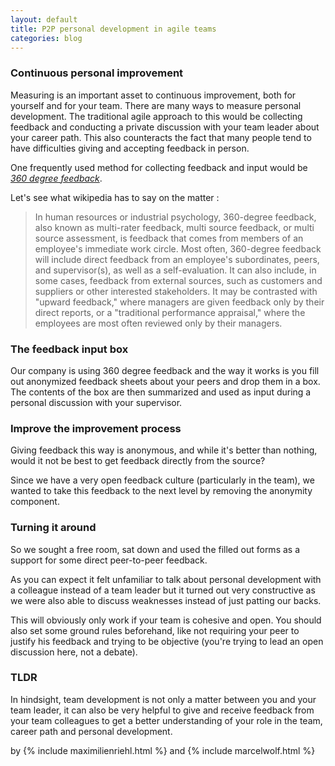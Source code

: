 ```yaml
---
layout: default
title: P2P personal development in agile teams
categories: blog
---
```


### Continuous personal improvement

Measuring is an important asset to continuous improvement, both for yourself and for your team.
There are many ways to measure personal development.
The traditional agile approach to this would be collecting feedback and conducting a private
discussion with your team leader about your career path.
This also counteracts the fact that many people tend to have difficulties giving and accepting feedback in person.

One frequently used method for collecting feedback and input would be
[*360 degree feedback*](http://en.wikipedia.org/wiki/360-degree_feedback).

Let's see what wikipedia has to say on the matter :

> In human resources or industrial psychology, 360-degree feedback, also known as
> multi-rater feedback, multi source feedback, or multi source assessment,
> is feedback that comes from members of an employee's immediate work circle.
> Most often, 360-degree feedback will include direct feedback from an employee's
> subordinates, peers, and supervisor(s), as well as a self-evaluation.
> It can also include, in some cases, feedback from external sources, such as
> customers and suppliers or other interested stakeholders. It may be contrasted
> with "upward feedback," where managers are given feedback only by their direct
> reports, or a "traditional performance appraisal," where the employees are most
> often reviewed only by their managers.

### The feedback input box
Our company is using 360 degree feedback and the way it works is you fill out
anonymized feedback sheets about your peers and drop them in a box.
The contents of the box are then summarized and used as input during a personal discussion with
your supervisor.

### Improve the improvement process

Giving feedback this way is anonymous, and while it's better than nothing,
would it not be best to get feedback directly from the source?

Since we have a very open feedback culture (particularly in the team), we
wanted to take this feedback to the next level by removing the anonymity component.


### Turning it around

So we sought a free room, sat down and used the filled out forms as a support for some direct peer-to-peer feedback.

As you can expect it felt unfamiliar to talk about personal development with a
colleague instead of a team leader but it turned out very constructive as we were
also able to discuss weaknesses instead of just patting our backs.

This will obviously only work if your team is cohesive and open.
You should also set some ground rules beforehand, like not requiring your peer to justify his feedback
and trying to be objective (you're trying to lead an open discussion here, not a debate).

### TLDR

In hindsight, team development is not only a matter between you and your team
leader, it can also be very helpful to give and receive feedback from your team
colleagues to get a better understanding of your role in the team,
career path and personal development.


<div class="well well-large">
    by {% include maximilienriehl.html %} and {% include marcelwolf.html %}
</div>
